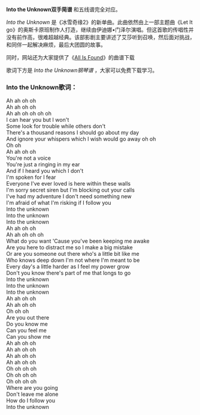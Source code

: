 

**Into the Unknown双手简谱** 和五线谱完全对应。

_Into the Unknown_ 是《冰雪奇缘2》的新单曲。此曲依然由上一部主题曲《Let It
go》的奥斯卡原班制作人打造，继续由伊迪娜•门泽尔演唱。但这首歌的传唱性并没有前作高，很难超越经典。该部影剧主要讲述了艾莎听到召唤，然后面对挑战，和同伴一起解决麻烦，最后大团圆的故事。

同时，网站还为大家提供了《[All Is Found](Music-10957-All-Is-Found-冰雪奇缘2-Frozen-2-回忆之河.html
"All Is Found")》的曲谱下载

歌词下方是 _Into the Unknown钢琴谱_ ，大家可以免费下载学习。

### Into the Unknown歌词：

Ah ah oh oh  
Ah ah oh oh  
Ah ah oh oh oh oh  
I can hear you but I won't  
Some look for trouble while others don't  
There's a thousand reasons I should go about my day  
And ignore your whispers which I wish would go away oh oh  
Oh oh  
Ah ah oh oh  
You're not a voice  
You're just a ringing in my ear  
And if I heard you which I don't  
I'm spoken for I fear  
Everyone I've ever loved is here within these walls  
I'm sorry secret siren but I'm blocking out your calls  
I've had my adventure I don't need something new  
I'm afraid of what I'm risking if I follow you  
Into the unknown  
Into the unknown  
Into the unknown  
Ah ah oh oh  
Ah ah oh oh oh  
What do you want 'Cause you've been keeping me awake  
Are you here to distract me so I make a big mistake  
Or are you someone out there who's a little bit like me  
Who knows deep down I'm not where I'm meant to be  
Every day's a little harder as I feel my power grow  
Don't you know there's part of me that longs to go  
Into the unknown  
Into the unknown  
Into the unknown  
Ah ah oh oh  
Ah ah oh oh  
Oh oh oh  
Are you out there  
Do you know me  
Can you feel me  
Can you show me  
Ah ah oh oh  
Ah ah oh oh  
Ah ah oh oh  
Ah ah oh oh  
Oh oh oh oh  
Oh oh oh oh  
Oh oh oh oh  
Where are you going  
Don't leave me alone  
How do I follow you  
Into the unknown

